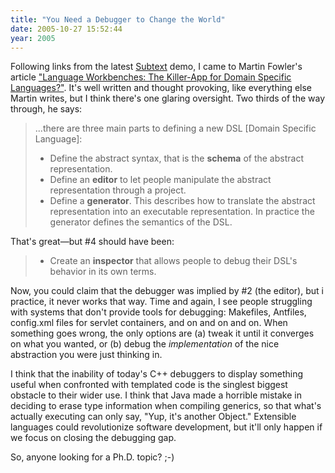 ```yaml
---
title: "You Need a Debugger to Change the World"
date: 2005-10-27 15:52:44
year: 2005
---
```

Following links from the latest <a href="http://www.subtextual.org/">Subtext</a> demo, I came to Martin Fowler's article <a href="http://www.martinfowler.com/articles/languageWorkbench.html">"Language Workbenches: The Killer-App for Domain Specific Languages?"</a>.  It's well written and thought provoking, like everything else Martin writes, but I think there's one glaring oversight. Two thirds of the way through, he says:

<blockquote>...there are three main parts to defining a new DSL [Domain Specific Language]:
<ul>
	<li>Define the abstract syntax, that is the <strong>schema</strong> of the abstract representation.</li>
	<li>Define an <strong>editor</strong> to let people manipulate the abstract representation through a project.</li>
	<li>Define a <strong>generator</strong>.  This describes how to translate the abstract representation into an executable representation.  In practice the generator defines the semantics of the DSL.</li>
</ul>
</blockquote>

That's great—but #4 should have been:

<blockquote>
<ul>
	<li>Create an <strong>inspector</strong> that allows people to debug their DSL's behavior in its own terms.</li>
</ul>
</blockquote>

Now, you could claim that the debugger was implied by #2 (the editor), but i practice, it never works that way.  Time and again, I see people struggling with systems that don't provide tools for debugging: Makefiles, Antfiles, config.xml files for servlet containers, and on and on and on.  When something goes wrong, the only options are (a) tweak it until it converges on what you wanted, or (b) debug the <em>implementation</em> of the nice abstraction you were just thinking in.

I think that the inability of today's C++ debuggers to display something useful when confronted with templated code is the singlest biggest obstacle to their wider use.  I think that Java made a horrible mistake in deciding to erase type information when compiling generics, so that what's actually executing can only say, "Yup, it's another Object."  Extensible languages could revolutionize software development, but it'll only happen if we focus on closing the debugging gap.

So, anyone looking for a Ph.D. topic? ;-)
